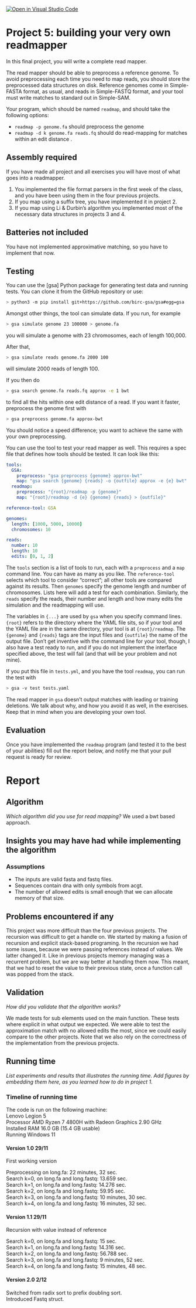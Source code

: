 [![Open in Visual Studio Code](https://classroom.github.com/assets/open-in-vscode-c66648af7eb3fe8bc4f294546bfd86ef473780cde1dea487d3c4ff354943c9ae.svg)](https://classroom.github.com/online_ide?assignment_repo_id=9424447&assignment_repo_type=AssignmentRepo)
# Project 5: building your very own readmapper

In this final project, you will write a complete read mapper.

The read mapper should be able to preprocess a reference genome. To avoid preprocessing each time you need to map reads, you should store the preprocessed data structures on disk. Reference genomes come in Simple-FASTA format, as usual, and reads in Simple-FASTQ format, and your tool must write matches to standard out in Simple-SAM.

Your program, which should be named `readmap`, and should take the following options:

* `readmap -p genome.fa` should preprocess the genome
* `readmap -d k genome.fa reads.fq` should do read-mapping for matches within an edit distance .


## Assembly required

If you have made all project and all exercises you will have most of what goes into a readmapper.

1. You implemented the file format parsers in the first week of the class, and you have been using them in the four previous projects.
2. If you map using a suffix tree, you have implemented it in project 2.
3. If you map using Li & Durbin’s algorithm you implemented most of the necessary data structures in projects 3 and 4.

## Batteries not included

You have not implemented approximative matching, so you have to implement that now.

## Testing

You can use the [gsa] Python package for generating test data and running tests. You can clone it from the GitHub repository or use:

```bash
> python3 -m pip install git+https://github.com/birc-gsa/gsa#egg=gsa
```

Amongst other things, the tool can simulate data. If you run, for example

```bash
> gsa simulate genome 23 100000 > genome.fa
```

you will simulate a genome with 23 chromosomes, each of length 100,000.

After that,

```bash
> gsa simulate reads genome.fa 2000 100
```

will simulate 2000 reads of length 100.

If you then do

```bash
> gsa search genome.fa reads.fq approx -e 1 bwt
```

to find all the hits within one edit distance of a read. If you want it faster, preprocess the genome first with

```bash
> gsa preprocess genome.fa approx-bwt
```

You should notice a speed difference; you want to achieve the same with your own preprocessing.

You can use the tool to test your read mapper as well. This requires a spec file that defines how tools should be tested. It can look like this:

```yaml
tools:
  GSA:
    preprocess: "gsa preprocess {genome} approx-bwt"
    map: "gsa search {genome} {reads} -o {outfile} approx -e {e} bwt"
  readmap:
    preprocess: "{root}/readmap -p {genome}"
    map: "{root}/readmap -d {e} {genome} {reads} > {outfile}"

reference-tool: GSA

genomes:
  length: [1000, 5000, 10000]
  chromosomes: 10

reads:
  number: 10
  length: 10
  edits: [0, 1, 2]
```

The `tools` section is a list of tools to run, each with a `preprocess` and a `map` command line. You can have as many as you like. The `reference-tool` selects which tool to consider “correct”; all other tools are compared against its results. Then `genomes` specify the genome length and number of chromosomes. Lists here will add a test for each combination. Similarly, the `reads` specify the reads, their number and length and how many edits the simulation and the readmapping will use.

The variables in `{...}` are used by `gsa` when you specify command lines. `{root}` refers to the directory where the YAML file sits, so if your tool and the YAML file are in the same directory, your tool is at `{root}/readmap`. The `{genome}` and `{reads}` tags are the input files and `{outfile}` the name of the output file. Don’t get inventive with the command line for your tool, though, I also have a test ready to run, and if you do not implement the interface specified above, the test will fail (and that will be your problem and not mine).

If you put this file in `tests.yml`, and you have the tool `readmap`, you can run the test with

```bash
> gsa -v test tests.yaml
```

The read mapper in `gsa` doesn’t output matches with leading or training deletions. We talk about why, and how you avoid it as well, in the exercises. Keep that in mind when you are developing your own tool.

## Evaluation

Once you have implemented the `readmap` program (and tested it to the best of your abilities) fill out the report below, and notify me that your pull request is ready for review.

# Report

## Algorithm

*Which algorithm did you use for read mapping?*
We used a bwt based approach.

## Insights you may have had while implementing the algorithm

### Assumptions
* The inputs are valid fasta and fastq files.
* Sequences contain dna with only symbols from acgt.
* The number of allowed edits is small enough that we can allocate memory of that size.

## Problems encountered if any

This project was more difficult than the four previous projects.
The recursion was difficult to get a handle on. We started by making a fusion of recursion and explicit
stack-based programing. In the recursion we had some issues, because we were passing references instead of values. 
We latter changed it. 
Like in previous projects memory managing was a recurrent problem, but we are way better at handling them now.
This meant, that we had to reset the value to their previous state, once a function call was popped from the stack.

## Validation

*How did you validate that the algorithm works?*

We made tests for sub elements used on the main function. These tests where explicit in what output we expected.
We were able to test the approximation match with no allowed edits the most, since we could easily compare to the other projects.
Note that we also rely on the correctness of the implementation from the previous projects.

## Running time

*List experiments and results that illustrates the running time. Add figures by embedding them here, as you learned how to do in project 1.*

### Timeline of running time
The code is run on the following machine: <br>
Lenovo Legion 5 <br>
Processor	AMD Ryzen 7 4800H with Radeon Graphics   2.90 GHz <br>
Installed RAM	16.0 GB (15.4 GB usable) <br>
Running Windows 11 <br>

#### Version 1.0 29/11
First working version

Preprocessing on long.fa: 22 minutes, 32 sec. <br>
Search k=0, on long.fa and long.fastq: 13.659 sec. <br>
Search k=1, on long.fa and long.fastq: 14.276 sec. <br>
Search k=2, on long.fa and long.fastq: 59.95 sec. <br>
Search k=3, on long.fa and long.fastq: 10 minutes, 30 sec.  <br>
Search k=4, on long.fa and long.fastq: 16 minutes, 32 sec.  <br>

#### Version 1.1 29/11
Recursion with value instead of reference

Search k=0, on long.fa and long.fastq: 15 sec. <br>
Search k=1, on long.fa and long.fastq: 14.316 sec. <br>
Search k=2, on long.fa and long.fastq: 56.788 sec. <br>
Search k=3, on long.fa and long.fastq: 9 minutes, 52 sec.  <br>
Search k=4, on long.fa and long.fastq: 15 minutes, 48 sec.  <br>

#### Version 2.0 2/12
Switched from radix sort to prefix doubling sort. <br>
Introduced Fastq struct. 